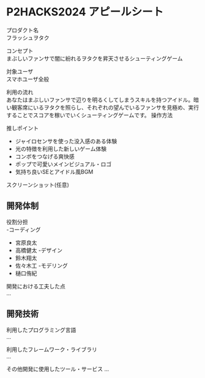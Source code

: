 # P2HACKS2024 アピールシート 

プロダクト名  
フラッシュヲタク

コンセプト  
まぶしいファンサで闇に紛れるヲタクを昇天させるシューティングゲーム

対象ユーザ  
スマホユーザ全般

利用の流れ  
あなたはまぶしいファンサで辺りを明るくしてしまうスキルを持つアイドル。暗い観客席にいるヲタクを照らし、それぞれの望んでいるファンサを見極め、実行することでスコアを稼いでいくシューティングゲームです。
操作方法

推しポイント  
- ジャイロセンサを使った没入感のある体験
- 光の特徴を利用した新しいゲーム体験
- コンボをつなげる爽快感
- ポップで可愛いメインビジュアル・ロゴ
- 気持ち良いSEとアイドル風BGM

スクリーンショット(任意)  

## 開発体制  

役割分担  
-コーディング
* 宮原良太
* 高橋健太
-デザイン
* 鈴木翔太
* 佐々木工
-モデリング
* 樋口侑紀

開発における工夫した点  
...  

## 開発技術 

利用したプログラミング言語  
...  

利用したフレームワーク・ライブラリ  
...  

その他開発に使用したツール・サービス
...  
